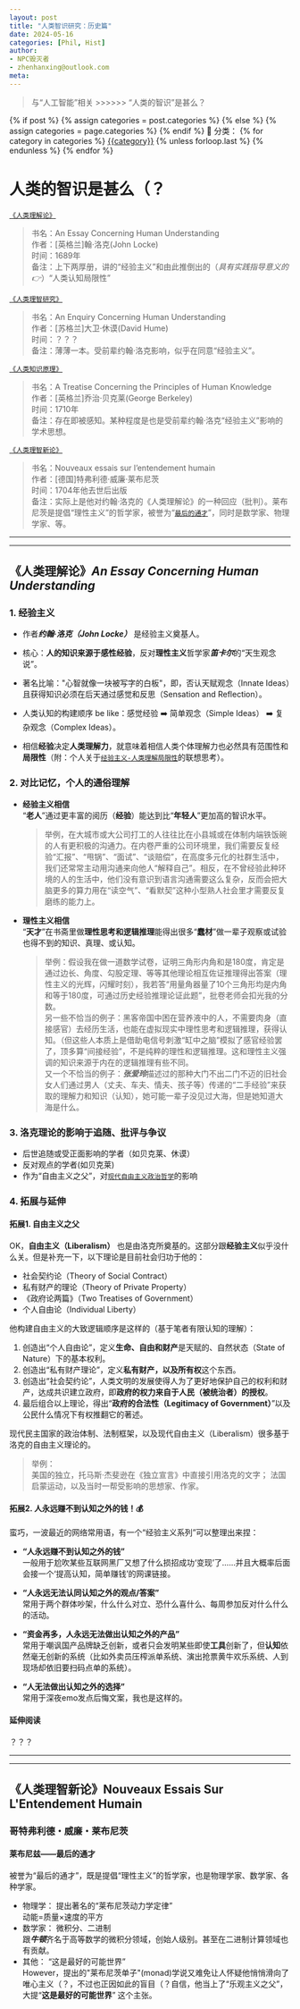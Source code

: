 ```yaml
---
layout: post
title: "人类智识研究：历史篇"
date: 2024-05-16
categories: [Phil, Hist]
author:
- NPC毁灭者
- zhenhanxing@outlook.com
meta: 
---
```


> 与“人工智能”相关 >>>>>> “人类的智识”是甚么？  
<div class="post-categories">
  {% if post %}
    {% assign categories = post.categories %}
  {% else %}
    {% assign categories = page.categories %}
  {% endif %}
  🛒 分类：
  {% for category in categories %}
  <a href="{{site.baseurl}}/categories/#{{category|slugize}}">{{category}}</a>
  {% unless forloop.last %}&nbsp;{% endunless %}
  {% endfor %}
</div>

# 人类的智识是甚么（？  

[`《人类理解论》`](#人类理解论an-essay-concerning-human-understanding)
> 书名：An Essay Concerning Human Understanding  
> 作者：[英格兰]翰·洛克(John Locke)  
> 时间：1689年   
> 备注：上下两厚册，讲的“经验主义”和由此推倒出的（*具有实践指导意义的👉*）“人类认知局限性”

[`《人类理智研究》`]()
> 书名：An Enquiry Concerning Human Understanding  
> 作者：[苏格兰]大卫·休谟(David Hume)  
> 时间：？？？   
> 备注：薄薄一本。受前辈约翰·洛克影响，似乎在同意“经验主义”。  

[`《人类知识原理》`]()
> 书名：A Treatise Concerning the Principles of Human Knowledge  
> 作者：[英格兰]乔治·贝克莱(George Berkeley)  
> 时间：1710年  
> 备注：存在即被感知。某种程度是也是受前辈约翰·洛克“经验主义”影响的学术思想。   

[`《人类理智新论》`](#人类理解论an-essay-concerning-human-understanding)  
> 书名：Nouveaux essais sur l’entendement humain  
> 作者：[德国]特弗利德·威廉·莱布尼茨  
> 时间：1704年他去世后出版  
> 备注：实际上是他对约翰·洛克的《人类理解论》的一种回应（批判）。莱布尼茨是提倡“理性主义”的哲学家，被誉为“[`最后的通才`](#莱布尼兹——最后的通才)”，同时是数学家、物理学家、等。  


---
---


## 《人类理解论》*An Essay Concerning Human Understanding*


### 1. 经验主义

- 作者***约翰·洛克（John Locke）*** 是经验主义奠基人。  

- 核心：**人的知识来源于感性经验**，反对**理性主义**哲学家***笛卡尔***的“天生观念说”。  

- 著名比喻："心智就像一块被写字的白板"，即，否认天赋观念（Innate Ideas）且获得知识必须在后天通过感觉和反思（Sensation and Reflection）。  

- 人类认知的构建顺序 be like：感觉经验 ➡️ 简单观念（Simple Ideas） ➡️ 复杂观念（Complex Ideas）。  

- 相信**经验**决定**人类理解力**，就意味着相信人类个体理解力也必然具有范围性和**局限性**（附：个人关于[`经验主义-人类理解局限性`](#拓展2-人永远赚不到认知之外的钱)的联想思考）。    


### 2. 对比记忆，个人的通俗理解
- **经验主义相信**  
“**老人**”通过更丰富的阅历（**经验**）能达到比“**年轻人**”更加高的智识水平。  
  > 举例，在大城市或大公司打工的人往往比在小县城或在体制内端铁饭碗的人有更积极的沟通力。在内卷严重的公司环境里，我们需要反复经验“汇报”、“甩锅”、“面试”、“谈赔偿”，在高度多元化的社群生活中，我们还常常主动用沟通来向他人“解释自己”。相反，在不曾经验此种环境的人的生活中，他们没有意识到语言沟通需要这么复杂，反而会把大脑更多的算力用在“读空气”、“看默契”这种小型熟人社会里才需要反复磨练的能力上。
- **理性主义相信**  
“**天才**”在书斋里做**理性思考和逻辑推理**能得出很多“**蠢材**”做一辈子观察或试验也得不到的知识、真理、或认知。
  > 举例：假设我在做一道数学试卷，证明三角形内角和是180度，肯定是通过边长、角度、勾股定理、等等其他理论相互佐证推理得出答案（理性主义的光辉，闪耀时刻），我若答“用量角器量了10个三角形均是内角和等于180度，可通过历史经验推理论证此题”，批卷老师会扣光我的分数。  
  > 另一些不恰当的例子：黑客帝国中困在营养液中的人，不需要肉身（直接感官）去经历生活，也能在虚拟现实中理性思考和逻辑推理，获得认知。（但这些人本质上是借助电信号刺激“缸中之脑”模拟了感官经验罢了，顶多算“间接经验”，不是纯粹的理性和逻辑推理。这和理性主义强调的知识来源于内在的逻辑推理有些不同。  
  > 又一个不恰当的例子：***张爱玲***描述过的那种大门不出二门不迈的旧社会女人们通过男人（丈夫、车夫、情夫、孩子等）传递的“二手经验”来获取的理解力和知识（认知），她可能一辈子没见过大海，但是她知道大海是什么。
  

### 3. 洛克理论的影响于追随、批评与争议  
- 后世追随或受正面影响的学者（如贝克莱、休谟）
- 反对观点的学者(如贝克莱)
- 作为“自由主义之父”，对[`现代自由主义政治哲学`](#拓展1-自由主义之父)的影响  

### 4. 拓展与延伸  
#### 拓展1. 自由主义之父
OK，**自由主义（Liberalism）** 也是由洛克所奠基的。这部分跟**经验主义**似乎没什么关。但是补充一下，以下理论是目前社会归功于他的：  
- 社会契约论（Theory of Social Contract）  
- 私有财产的理论（Theory of Private Property）  
- 《政府论两篇》（Two Treatises of Government）  
- 个人自由论（Individual Liberty）  

他构建自由主义的大致逻辑顺序是这样的（基于笔者有限认知的理解）：  
1. 创造出“个人自由论”，定义**生命、自由和财产**是天赋的、自然状态（State of Nature）下的基本权利。
1. 创造出“私有财产理论”，定义**私有财产，以及所有权**这个东西。  
1. 创造出“社会契约论”，人类文明的发展使得人为了更好地保护自己的权利和财产，达成共识建立政府，即**政府的权力来自于人民（被统治者）的授权**。  
1. 最后组合以上理论，得出“**政府的合法性（Legitimacy of Government）**”以及公民什么情况下有权推翻它的著述。

现代民主国家的政治体制、法制框架，以及现代自由主义（Liberalism）很多基于洛克的自由主义理论的。  
  > 举例：  
  > 美国的独立，托马斯·杰斐逊在《独立宣言》中直接引用洛克的文字；
  > 法国启蒙运动，以及当时一帮受影响的思想家、作家。

#### 拓展2. 人永远赚不到认知之外的钱！💰 

蛮巧，一波最近的网络常用语，有一个“经验主义系列”可以整理出来捏： 

- **“人永远赚不到认知之外的钱”**    
一般用于尬吹某些互联网黑厂又想了什么损招成功‘变现’了……并且大概率后面会接一个‘提高认知，简单赚钱’的网课链接。  

- **“人永远无法认同认知之外的观点/答案”**  
常用于两个群体吵架，什么什么对立、恐什么喜什么、每周参加反对什么什么的活动。  

- **“资金再多，人永远无法做出认知之外的产品”**  
常用于嘲讽国产品牌缺乏创新，或者只会发明某些即使**工具**创新了，但**认知**依然毫无创新的系统（比如外卖员压榨派单系统、演出抢票黄牛欢乐系统、人到现场却依旧要扫码点单的系统）。  
- **“人无法做出认知之外的选择”**  
常用于深夜emo发点后悔文案，我也是这样的。

#### 延伸阅读
？？？   

---
---

## 《人类理智新论》Nouveaux Essais Sur L'Entendement Humain

### 哥特弗利德・威廉・莱布尼茨
#### 莱布尼兹——最后的通才
被誉为“最后的通才”，既是提倡“理性主义”的哲学家，也是物理学家、数学家、各种学家。  
- 物理学： 提出著名的“莱布尼茨动力学定律”  
动能=质量×速度的平方  
- 数学家： 微积分、二进制  
跟***牛顿***齐名于高等数学的微积分领域，创始人级别。甚至在二进制计算领域也有贡献。  
-  其他：  “这是最好的可能世界”  
However，提出的"莱布尼茨单子"(monad)学说又难免让人怀疑他悄悄滑向了唯心主义（？，不过也正因如此的盲目（？自信，他当上了“乐观主义之父”，大提“**这是最好的可能世界**” 这个主张。
